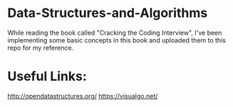 # Data-Structures-and-Algorithms
While reading the book called "Cracking the Coding Interview", I've been implementing some basic concepts in this book and uploaded them to this repo for my reference.
# Useful Links:
http://opendatastructures.org/
https://visualgo.net/

